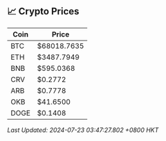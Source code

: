 ## 📈 Crypto Prices

| Coin | Price |
| ---- | ----- |
| BTC | $68018.7635 |
| ETH | $3487.7949 |
| BNB | $595.0368 |
| CRV | $0.2772 |
| ARB | $0.7778 |
| OKB | $41.6500 |
| DOGE | $0.1408 |

_Last Updated: 2024-07-23 03:47:27.802 +0800 HKT_